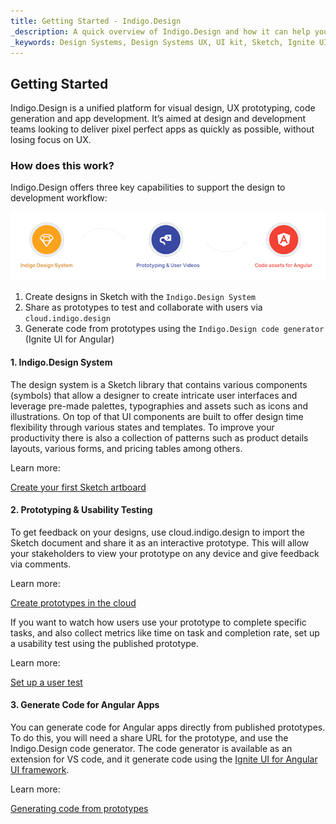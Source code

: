 ```yaml
---
title: Getting Started - Indigo.Design
_description: A quick overview of Indigo.Design and how it can help you to go from design to code seamlessly. 
_keywords: Design Systems, Design Systems UX, UI kit, Sketch, Ignite UI for Angular, Sketch to Angular, Sketch to Angular, Angular, Angular Design System, Export code from Sketch, Design Kits for Angular, Sketch HTML, Sketch to HTML, Sketch UI kits, prototypes, user-videos, code-generation
---
```


## Getting Started

Indigo.Design is a unified platform for visual design, UX prototyping, code generation and app development. It’s aimed at design and development teams looking to deliver pixel perfect apps as quickly as possible, without losing focus on UX.

### How does this work?

Indigo.Design offers three key capabilities to support the design to development workflow:

<img class="responsive-img" src="images/indigo-design-how-it-works.png" />

1.  Create designs in Sketch with the `Indigo.Design System`
2.  Share as prototypes to test and collaborate with users via `cloud.indigo.design`
3.  Generate code from prototypes using the `Indigo.Design code generator` (Ignite UI for Angular)

#### 1. Indigo.Design System

The design system is a Sketch library that contains various components (symbols) that allow a designer to create intricate user interfaces and leverage pre-made palettes, typographies and assets such as icons and illustrations. On top of that UI components are built to offer design time flexibility through various states and templates. To improve your productivity there is also a collection of patterns such as product details layouts, various forms, and pricing tables among others.

Learn more:

[Create your first Sketch artboard](creating-an-artboard.md)

#### 2. Prototyping & Usability Testing

To get feedback on your designs, use cloud.indigo.design to import the Sketch document and share it as an interactive prototype. This will allow your stakeholders to view your prototype on any device and give feedback via comments.

Learn more:

[Create prototypes in the cloud](prototyping/creating-a-prototype.md)

If you want to watch how users use your prototype to complete specific tasks, and also collect metrics like time on task and completion rate, set up a usability test using the published prototype.

Learn more:

[Set up a user test](prototyping/set-up-a-user-test.md)

#### 3. Generate Code for Angular Apps

You can generate code for Angular apps directly from published prototypes. To do this, you will need a share URL for the prototype, and use the Indigo.Design code generator. The code generator is available as an extension for VS code, and it generate code using the [Ignite UI for Angular UI framework](https://www.infragistics.com/products/ignite-ui-angular).

Learn more:

[Generating code from prototypes](codegen/installing-vs-code-extension.md)
